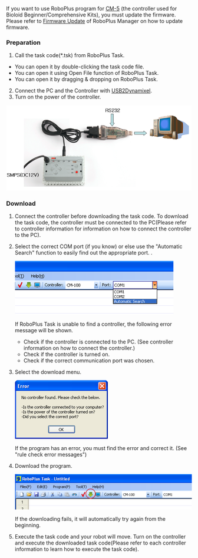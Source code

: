 If you want to use RoboPlus program for [CM-5] (the controller used for Bioloid Beginner/Comprehensive Kits), you must update the firmware. Please refer to [Firmware Update] of RoboPlus Manager on how to update firmware.

### Preparation

1. Call the task code(*.tsk) from RoboPlus Task.
  - You can open it by double-clicking the task code file.
  - You can open it using Open File function of RoboPlus Task.
  - You can open it by dragging & dropping on RoboPlus Task.
2. Connect the PC and the Controller with [USB2Dynamixel].
3. Turn on the power of the controller.

![CM-5_to_PC-01](/assets/images/parts/controller/cm-5/cm_5_connect_pc_01.png)

### Download

1. Connect the controller before downloading the task code.
  To download the task code, the controller must be connected to the PC(Please refer to controller information for information on how to connect the controller to the PC).

2. Select the correct COM port (if you know) or else use the "Automatic Search" function  to easily find out the appropriate port. .

    ![CM-5_to_PC-02](/assets/images/parts/controller/cm-5/cm_5_connect_pc_02.png)

    If RoboPlus Task is unable to find a controller, the following error message will be shown.
    - Check if the controller is connected to the PC. (See controller information on how to connect the controller.)
    - Check if the controller is turned on.
    - Check if the correct communication port was chosen.

3. Select the download menu.

    ![CM-5_to_PC-03](/assets/images/parts/controller/cm-5/cm_5_connect_pc_03.png)

    If the program has an error, you must find the error and correct it. (See "rule check error messages")

4. Download the program.

    ![CM-5_to_PC-04](/assets/images/parts/controller/cm-5/cm_5_connect_pc_04.png)

    If the downloading fails, it will automatically try again from the beginning.

5. Execute the task code and your robot will move.
  Turn on the controller and execute the downloaded task code(Please refer to each controller information to learn how to execute the task code).

[CM-5]: /docs/en/parts/controller/cm-5/
[Firmware Update]: /docs/en/software/rplus1/manager/#firmware-update
[USB2Dynamixel]: /docs/en/parts/interface/usb2dynamixel/
